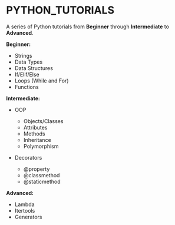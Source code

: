 # PYTHON_TUTORIALS
A series of Python tutorials from **Beginner** through **Intermediate** to **Advanced**.

**Beginner:**

  - Strings
  - Data Types
  - Data Structures
  - If/Elif/Else
  - Loops (While and For)
  - Functions


**Intermediate:**

  - OOP
      - Objects/Classes
      - Attributes
      - Methods
      - Inheritance
      - Polymorphism
      
  - Decorators
      - @property
      - @classmethod
      - @staticmethod


**Advanced:**

  - Lambda
  - Itertools
  - Generators
